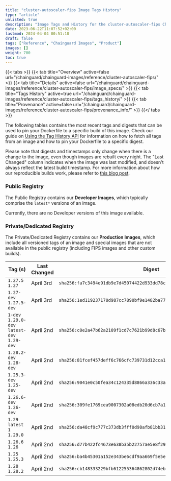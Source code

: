 ```yaml
---
title: "cluster-autoscaler-fips Image Tags History"
type: "article"
unlisted: true
description: "Image Tags and History for the cluster-autoscaler-fips Chainguard Image"
date: 2023-06-22T11:07:52+02:00
lastmod: 2024-04-04 00:51:18
draft: false
tags: ["Reference", "Chainguard Images", "Product"]
images: []
weight: 700
toc: true
---
```


{{< tabs >}}
{{< tab title="Overview" active=false url="/chainguard/chainguard-images/reference/cluster-autoscaler-fips/" >}}
{{< tab title="Details" active=false url="/chainguard/chainguard-images/reference/cluster-autoscaler-fips/image_specs/" >}}
{{< tab title="Tags History" active=true url="/chainguard/chainguard-images/reference/cluster-autoscaler-fips/tags_history/" >}}
{{< tab title="Provenance" active=false url="/chainguard/chainguard-images/reference/cluster-autoscaler-fips/provenance_info/" >}}
{{</ tabs >}}

The following tables contains the most recent tags and digests that can be used to pin your Dockerfile to a specific build of this image. Check our guide on [Using the Tag History API](/chainguard/chainguard-images/using-the-tag-history-api/) for information on how to fetch all tags from an image and how to pin your Dockerfile to a specific digest.

Please note that digests and timestamps only change when there is a change to the image, even though images are rebuilt every night. The "Last Changed" column indicates when the image was last modified, and doesn't always reflect the latest build timestamp. For more information about how our reproducible builds work, please refer to [this blog post](https://www.chainguard.dev/unchained/reproducing-chainguards-reproducible-image-builds).

### Public Registry
The Public Registry contains our **Developer Images**, which typically comprise the `latest*` versions of an image.

Currently, there are no Developer versions of this image available.

### Private/Dedicated Registry
The Private/Dedicated Registry contains our **Production Images**, which include all versioned tags of an image and special images that are not available in the public registry (including FIPS images and other custom builds).

| Tag (s)                                       | Last Changed | Digest                                                                    |
|-----------------------------------------------|--------------|---------------------------------------------------------------------------|
|  `1.27.5` `1.27`                              | April 3rd    | `sha256:fa7c3494e91db9e7d45074422d933dd78cf3c2d5d1e7ee4c439c89dc361003e5` |
|  `1.27-dev` `1.27.5-dev`                      | April 3rd    | `sha256:1ed119237170d987cc7890bf9e1482ba77077b3f0804155e7b2f4438659ec0a6` |
|  `1-dev` `1.29.0-dev` `latest-dev` `1.29-dev` | April 2nd    | `sha256:c0e2a47b62a2109f1cd7c7621b99d8c67bb6690269efab47b8318c3428b820a3` |
|  `1.28.2-dev` `1.28-dev`                      | April 2nd    | `sha256:81fcef457deff6c766cfc739731d12cca165f71f5ee710e75e4327427a51b1cc` |
|  `1.25.3-dev` `1.25-dev`                      | April 2nd    | `sha256:9041e0c50fea34c124335d8866a336c33a6e5408b27f8dd09e3d39f067ef33fa` |
|  `1.26.6-dev` `1.26-dev`                      | April 2nd    | `sha256:309fe1769cea9007302a08edb20d6cb7a190e1a19d49d114e848771041aca8f9` |
|  `1.29` `latest` `1` `1.29.0`                 | April 2nd    | `sha256:da48cf9c777c373db3fff0d98afb81bb31998122a3c8ba512d5af3ace6bc99c6` |
|  `1.26.6` `1.26`                              | April 2nd    | `sha256:d77b422fc4673e638b35b22757ae5e8f29f3852f8c64dfef62a707e554e7a519` |
|  `1.25` `1.25.3`                              | April 2nd    | `sha256:ba4b45301a152e343be6cdf9aa669f5e5e1bbb88c88476ac351030db003a5088` |
|  `1.28` `1.28.2`                              | April 2nd    | `sha256:cb148333229bfb612255364862802d74eb14d276623d2d40cb9c005a2781b28d` |

